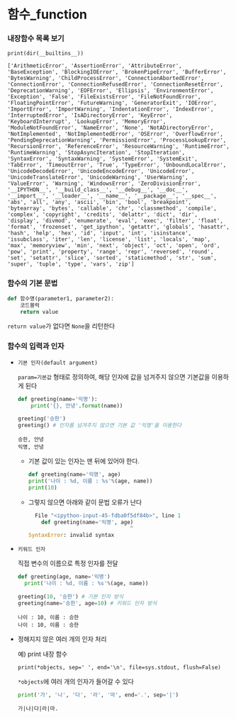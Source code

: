 # 함수_function

### 내장함수 목록 보기

`print(dir(__builtins__))`

```
['ArithmeticError', 'AssertionError', 'AttributeError', 'BaseException', 'BlockingIOError', 'BrokenPipeError', 'BufferError', 'BytesWarning', 'ChildProcessError', 'ConnectionAbortedError', 'ConnectionError', 'ConnectionRefusedError', 'ConnectionResetError', 'DeprecationWarning', 'EOFError', 'Ellipsis', 'EnvironmentError', 'Exception', 'False', 'FileExistsError', 'FileNotFoundError', 'FloatingPointError', 'FutureWarning', 'GeneratorExit', 'IOError', 'ImportError', 'ImportWarning', 'IndentationError', 'IndexError', 'InterruptedError', 'IsADirectoryError', 'KeyError', 'KeyboardInterrupt', 'LookupError', 'MemoryError', 'ModuleNotFoundError', 'NameError', 'None', 'NotADirectoryError', 'NotImplemented', 'NotImplementedError', 'OSError', 'OverflowError', 'PendingDeprecationWarning', 'PermissionError', 'ProcessLookupError', 'RecursionError', 'ReferenceError', 'ResourceWarning', 'RuntimeError', 'RuntimeWarning', 'StopAsyncIteration', 'StopIteration', 'SyntaxError', 'SyntaxWarning', 'SystemError', 'SystemExit', 'TabError', 'TimeoutError', 'True', 'TypeError', 'UnboundLocalError', 'UnicodeDecodeError', 'UnicodeEncodeError', 'UnicodeError', 'UnicodeTranslateError', 'UnicodeWarning', 'UserWarning', 'ValueError', 'Warning', 'WindowsError', 'ZeroDivisionError', '__IPYTHON__', '__build_class__', '__debug__', '__doc__', '__import__', '__loader__', '__name__', '__package__', '__spec__', 'abs', 'all', 'any', 'ascii', 'bin', 'bool', 'breakpoint', 'bytearray', 'bytes', 'callable', 'chr', 'classmethod', 'compile', 'complex', 'copyright', 'credits', 'delattr', 'dict', 'dir', 'display', 'divmod', 'enumerate', 'eval', 'exec', 'filter', 'float', 'format', 'frozenset', 'get_ipython', 'getattr', 'globals', 'hasattr', 'hash', 'help', 'hex', 'id', 'input', 'int', 'isinstance', 'issubclass', 'iter', 'len', 'license', 'list', 'locals', 'map', 'max', 'memoryview', 'min', 'next', 'object', 'oct', 'open', 'ord', 'pow', 'print', 'property', 'range', 'repr', 'reversed', 'round', 'set', 'setattr', 'slice', 'sorted', 'staticmethod', 'str', 'sum', 'super', 'tuple', 'type', 'vars', 'zip']
```

### 함수의 기본 문법

```python
def 함수명(parameter1, parameter2):
    코드블럭
    return value
```

`return value`가 없다면 `None`을 리턴한다



### 함수의 입력과 인자

- `기본 인자(default argument)`

  `param=기본값` 형태로 정의하여, 해당 인자에 값을 넘겨주지 않으면 기본값을 이용하게 된다

  ```python
  def greeting(name='익명'):
      print('{}, 안녕'.format(name))
      
  greeting('승한')
  greeting() # 인자를 넘겨주지 않으면 기본 값 '익명'을 이용한다
  ```

  ```
  승한, 안녕
  익명, 안녕
  ```

  - 기본 값이 있는 인자는 맨 뒤에 있어야 한다.

    ```python
    def greeting(name='익명', age)
    print('나이 : %d, 이름 : %s'%(age, name))
    print(10)
    ```
  
  - 그렇지 않으면 아래와 같이 문법 오류가 난다
  
      ```python
        File "<ipython-input-45-fdba0f5df84b>", line 1
          def greeting(name='익명', age)
                                      ^
      SyntaxError: invalid syntax
      ```

  

- `키워드 인자`

  직접 변수의 이름으로 특정 인자를 전달

  ```python
  def greeting(age, name='익명')
  	print('나이 : %d, 이름 : %s'%(age, name))
      
  greeting(10, '승한') # 기본 인자 방식
  greeting(name='승한', age=10) # 키워드 인자 방식
  ```

  ```
  나이 : 10, 이름 : 승한
  나이 : 10, 이름 : 승한
  ```

  

- 정해지지 않은 여러 개의 인자 처리

  예) print 내장 함수

  `print(*objects, sep=' ', end='\n', file=sys.stdout, flush=False)`

  `*objects`에 여러 개의 인자가 들어갈 수 있다

  ```python
  print('가', '나', '다', '라', '마', end='.', sep='|')
  ```

  ```
  가|나|다|라|마.
  ```

  

  